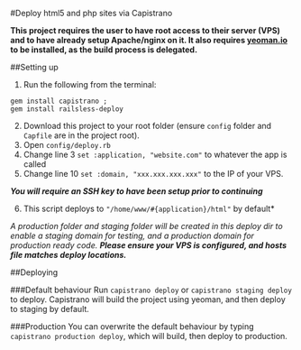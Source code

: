 #Deploy html5 and php sites via Capistrano

**This project requires the user to have root access to their server (VPS) and to have already setup Apache/nginx on it. It also requires [yeoman.io](http://yeoman.io) to be installed, as the build process is delegated.**

##Setting up

1. Run the following from the terminal:
```
gem install capistrano ;
gem install railsless-deploy
```
2. Download this project to your root folder (ensure `config` folder and `Capfile` are in the project root).
3. Open `config/deploy.rb`
4. Change line 3 `set :application, "website.com"` to whatever the app is called
5. Change line 10 `set :domain, "xxx.xxx.xxx.xxx"` to the IP of your VPS.

***You will require an SSH key to have been setup prior to continuing***

6. This script deploys to `"/home/www/#{application}/html"` by default*

*A production folder and staging folder will be created in this deploy dir to enable a staging domain for testing, and a production domain for production ready code.* ***Please ensure your VPS is configured, and hosts file matches deploy locations.***

##Deploying

###Default behaviour
Run `capistrano deploy` or `capistrano staging deploy` to deploy. Capistrano will build the project using yeoman, and then deploy to staging by default.

###Production
You can overwrite the default behaviour by typing `capistrano production deploy`, which will build, then deploy to production.
